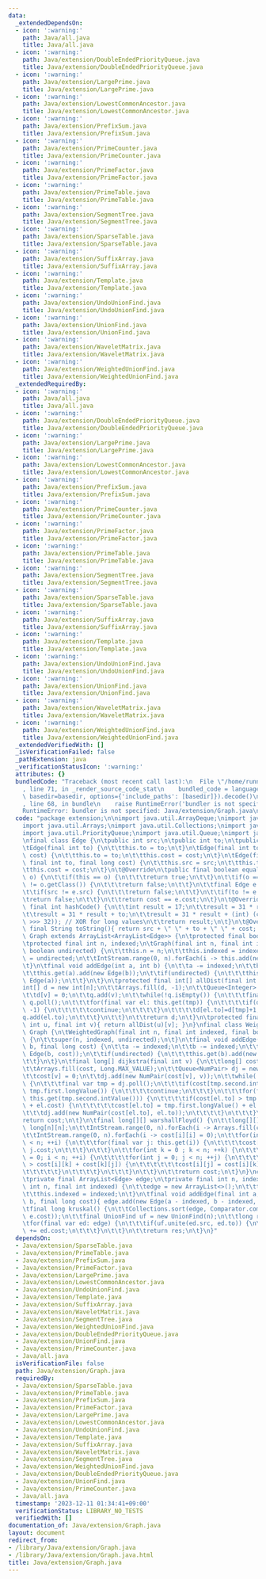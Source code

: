 ```yaml
---
data:
  _extendedDependsOn:
  - icon: ':warning:'
    path: Java/all.java
    title: Java/all.java
  - icon: ':warning:'
    path: Java/extension/DoubleEndedPriorityQueue.java
    title: Java/extension/DoubleEndedPriorityQueue.java
  - icon: ':warning:'
    path: Java/extension/LargePrime.java
    title: Java/extension/LargePrime.java
  - icon: ':warning:'
    path: Java/extension/LowestCommonAncestor.java
    title: Java/extension/LowestCommonAncestor.java
  - icon: ':warning:'
    path: Java/extension/PrefixSum.java
    title: Java/extension/PrefixSum.java
  - icon: ':warning:'
    path: Java/extension/PrimeCounter.java
    title: Java/extension/PrimeCounter.java
  - icon: ':warning:'
    path: Java/extension/PrimeFactor.java
    title: Java/extension/PrimeFactor.java
  - icon: ':warning:'
    path: Java/extension/PrimeTable.java
    title: Java/extension/PrimeTable.java
  - icon: ':warning:'
    path: Java/extension/SegmentTree.java
    title: Java/extension/SegmentTree.java
  - icon: ':warning:'
    path: Java/extension/SparseTable.java
    title: Java/extension/SparseTable.java
  - icon: ':warning:'
    path: Java/extension/SuffixArray.java
    title: Java/extension/SuffixArray.java
  - icon: ':warning:'
    path: Java/extension/Template.java
    title: Java/extension/Template.java
  - icon: ':warning:'
    path: Java/extension/UndoUnionFind.java
    title: Java/extension/UndoUnionFind.java
  - icon: ':warning:'
    path: Java/extension/UnionFind.java
    title: Java/extension/UnionFind.java
  - icon: ':warning:'
    path: Java/extension/WaveletMatrix.java
    title: Java/extension/WaveletMatrix.java
  - icon: ':warning:'
    path: Java/extension/WeightedUnionFind.java
    title: Java/extension/WeightedUnionFind.java
  _extendedRequiredBy:
  - icon: ':warning:'
    path: Java/all.java
    title: Java/all.java
  - icon: ':warning:'
    path: Java/extension/DoubleEndedPriorityQueue.java
    title: Java/extension/DoubleEndedPriorityQueue.java
  - icon: ':warning:'
    path: Java/extension/LargePrime.java
    title: Java/extension/LargePrime.java
  - icon: ':warning:'
    path: Java/extension/LowestCommonAncestor.java
    title: Java/extension/LowestCommonAncestor.java
  - icon: ':warning:'
    path: Java/extension/PrefixSum.java
    title: Java/extension/PrefixSum.java
  - icon: ':warning:'
    path: Java/extension/PrimeCounter.java
    title: Java/extension/PrimeCounter.java
  - icon: ':warning:'
    path: Java/extension/PrimeFactor.java
    title: Java/extension/PrimeFactor.java
  - icon: ':warning:'
    path: Java/extension/PrimeTable.java
    title: Java/extension/PrimeTable.java
  - icon: ':warning:'
    path: Java/extension/SegmentTree.java
    title: Java/extension/SegmentTree.java
  - icon: ':warning:'
    path: Java/extension/SparseTable.java
    title: Java/extension/SparseTable.java
  - icon: ':warning:'
    path: Java/extension/SuffixArray.java
    title: Java/extension/SuffixArray.java
  - icon: ':warning:'
    path: Java/extension/Template.java
    title: Java/extension/Template.java
  - icon: ':warning:'
    path: Java/extension/UndoUnionFind.java
    title: Java/extension/UndoUnionFind.java
  - icon: ':warning:'
    path: Java/extension/UnionFind.java
    title: Java/extension/UnionFind.java
  - icon: ':warning:'
    path: Java/extension/WaveletMatrix.java
    title: Java/extension/WaveletMatrix.java
  - icon: ':warning:'
    path: Java/extension/WeightedUnionFind.java
    title: Java/extension/WeightedUnionFind.java
  _extendedVerifiedWith: []
  _isVerificationFailed: false
  _pathExtension: java
  _verificationStatusIcon: ':warning:'
  attributes: {}
  bundledCode: "Traceback (most recent call last):\n  File \"/home/runner/.local/lib/python3.10/site-packages/onlinejudge_verify/documentation/build.py\"\
    , line 71, in _render_source_code_stat\n    bundled_code = language.bundle(stat.path,\
    \ basedir=basedir, options={'include_paths': [basedir]}).decode()\n  File \"/home/runner/.local/lib/python3.10/site-packages/onlinejudge_verify/languages/user_defined.py\"\
    , line 68, in bundle\n    raise RuntimeError('bundler is not specified: {}'.format(str(path)))\n\
    RuntimeError: bundler is not specified: Java/extension/Graph.java\n"
  code: "package extension;\n\nimport java.util.ArrayDeque;\nimport java.util.ArrayList;\n\
    import java.util.Arrays;\nimport java.util.Collections;\nimport java.util.Comparator;\n\
    import java.util.PriorityQueue;\nimport java.util.Queue;\nimport java.util.stream.IntStream;\n\
    \nfinal class Edge {\n\tpublic int src;\n\tpublic int to;\n\tpublic long cost;\n\
    \tEdge(final int to) {\n\t\tthis.to = to;\n\t}\n\tEdge(final int to, final long\
    \ cost) {\n\t\tthis.to = to;\n\t\tthis.cost = cost;\n\t}\n\tEdge(final int src,\
    \ final int to, final long cost) {\n\t\tthis.src = src;\n\t\tthis.to = to;\n\t\
    \tthis.cost = cost;\n\t}\n\t@Override\n\tpublic final boolean equals(final Object\
    \ o) {\n\t\tif(this == o) {\n\t\t\treturn true;\n\t\t}\n\t\tif(o == null || getClass()\
    \ != o.getClass()) {\n\t\t\treturn false;\n\t\t}\n\t\tfinal Edge e = (Edge) o;\n\
    \t\tif(src != e.src) {\n\t\t\treturn false;\n\t\t}\n\t\tif(to != e.to) {\n\t\t\
    \treturn false;\n\t\t}\n\t\treturn cost == e.cost;\n\t}\n\t@Override\n\tpublic\
    \ final int hashCode() {\n\t\tint result = 17;\n\t\tresult = 31 * result + src;\n\
    \t\tresult = 31 * result + to;\n\t\tresult = 31 * result + (int) (cost ^ (cost\
    \ >>> 32)); // XOR for long values\n\t\treturn result;\n\t}\n\t@Override\n\tpublic\
    \ final String toString(){ return src + \" \" + to + \" \" + cost; }\n}\nclass\
    \ Graph extends ArrayList<ArrayList<Edge>> {\n\tprotected final boolean undirected;\n\
    \tprotected final int n, indexed;\n\tGraph(final int n, final int indexed, final\
    \ boolean undirected) {\n\t\tthis.n = n;\n\t\tthis.indexed = indexed;\n\t\tthis.undirected\
    \ = undirected;\n\t\tIntStream.range(0, n).forEach(i -> this.add(new ArrayList<>()));\n\
    \t}\n\tfinal void addEdge(int a, int b) {\n\t\ta -= indexed;\n\t\tb -= indexed;\n\
    \t\tthis.get(a).add(new Edge(b));\n\t\tif(undirected) {\n\t\t\tthis.get(b).add(new\
    \ Edge(a));\n\t\t}\n\t}\n\tprotected final int[] allDist(final int v) {\n\t\t\
    int[] d = new int[n];\n\t\tArrays.fill(d, -1);\n\t\tQueue<Integer> q = new ArrayDeque<>();\n\
    \t\td[v] = 0;\n\t\tq.add(v);\n\t\twhile(!q.isEmpty()) {\n\t\t\tfinal int tmp =\
    \ q.poll();\n\t\t\tfor(final var el: this.get(tmp)) {\n\t\t\t\tif(d[el.to] !=\
    \ -1) {\n\t\t\t\t\tcontinue;\n\t\t\t\t}\n\t\t\t\td[el.to]=d[tmp]+1;\n\t\t\t\t\
    q.add(el.to);\n\t\t\t}\n\t\t}\n\t\treturn d;\n\t}\n\tprotected final int dist(final\
    \ int u, final int v){ return allDist(u)[v]; }\n}\nfinal class WeightedGraph extends\
    \ Graph {\n\tWeightedGraph(final int n, final int indexed, final boolean undirected)\
    \ {\n\t\tsuper(n, indexed, undirected);\n\t}\n\tfinal void addEdge(int a, int\
    \ b, final long cost) {\n\t\ta -= indexed;\n\t\tb -= indexed;\n\t\tthis.get(a).add(new\
    \ Edge(b, cost));\n\t\tif(undirected) {\n\t\t\tthis.get(b).add(new Edge(a, cost));\n\
    \t\t}\n\t}\n\tfinal long[] dijkstra(final int v) {\n\t\tlong[] cost = new long[n];\n\
    \t\tArrays.fill(cost, Long.MAX_VALUE);\n\t\tQueue<NumPair> dj = new PriorityQueue<>(Collections.reverseOrder());\n\
    \t\tcost[v] = 0;\n\t\tdj.add(new NumPair(cost[v], v));\n\t\twhile(!dj.isEmpty())\
    \ {\n\t\t\tfinal var tmp = dj.poll();\n\t\t\tif(cost[tmp.second.intValue()] <\
    \ tmp.first.longValue()) {\n\t\t\t\tcontinue;\n\t\t\t}\n\t\t\tfor(final var el:\
    \ this.get(tmp.second.intValue())) {\n\t\t\t\tif(cost[el.to] > tmp.first.longValue()\
    \ + el.cost) {\n\t\t\t\t\tcost[el.to] = tmp.first.longValue() + el.cost;\n\t\t\
    \t\t\tdj.add(new NumPair(cost[el.to], el.to));\n\t\t\t\t}\n\t\t\t}\n\t\t}\n\t\t\
    return cost;\n\t}\n\tfinal long[][] warshallFloyd() {\n\t\tlong[][] cost = new\
    \ long[n][n];\n\t\tIntStream.range(0, n).forEach(i -> Arrays.fill(cost[i], Long.MAX_VALUE));\n\
    \t\tIntStream.range(0, n).forEach(i -> cost[i][i] = 0);\n\t\tfor(int i = 0; i\
    \ < n; ++i) {\n\t\t\tfor(final var j: this.get(i)) {\n\t\t\t\tcost[i][j.to] =\
    \ j.cost;\n\t\t\t}\n\t\t}\n\t\tfor(int k = 0 ; k < n; ++k) {\n\t\t\tfor(int i\
    \ = 0; i < n; ++i) {\n\t\t\t\tfor(int j = 0; j < n; ++j) {\n\t\t\t\t\tif(cost[i][j]\
    \ > cost[i][k] + cost[k][j]) {\n\t\t\t\t\t\tcost[i][j] = cost[i][k] + cost[k][j];\n\
    \t\t\t\t\t}\n\t\t\t\t}\n\t\t\t}\n\t\t}\n\t\treturn cost;\n\t}\n}\nclass Tree {\n\
    \tprivate final ArrayList<Edge> edge;\n\tprivate final int n, indexed;\n\tTree(final\
    \ int n, final int indexed) {\n\t\tedge = new ArrayList<>();\n\t\tthis.n = n;\n\
    \t\tthis.indexed = indexed;\n\t}\n\tfinal void addEdge(final int a, final int\
    \ b, final long cost){ edge.add(new Edge(a - indexed, b - indexed, cost)); }\n\
    \tfinal long kruskal() {\n\t\tCollections.sort(edge, Comparator.comparing(e ->\
    \ e.cost));\n\t\tfinal UnionFind uf = new UnionFind(n);\n\t\tlong res = 0;\n\t\
    \tfor(final var ed: edge) {\n\t\t\tif(uf.unite(ed.src, ed.to)) {\n\t\t\t\tres\
    \ += ed.cost;\n\t\t\t}\n\t\t}\n\t\treturn res;\n\t}\n}"
  dependsOn:
  - Java/extension/SparseTable.java
  - Java/extension/PrimeTable.java
  - Java/extension/PrefixSum.java
  - Java/extension/PrimeFactor.java
  - Java/extension/LargePrime.java
  - Java/extension/LowestCommonAncestor.java
  - Java/extension/UndoUnionFind.java
  - Java/extension/Template.java
  - Java/extension/SuffixArray.java
  - Java/extension/WaveletMatrix.java
  - Java/extension/SegmentTree.java
  - Java/extension/WeightedUnionFind.java
  - Java/extension/DoubleEndedPriorityQueue.java
  - Java/extension/UnionFind.java
  - Java/extension/PrimeCounter.java
  - Java/all.java
  isVerificationFile: false
  path: Java/extension/Graph.java
  requiredBy:
  - Java/extension/SparseTable.java
  - Java/extension/PrimeTable.java
  - Java/extension/PrefixSum.java
  - Java/extension/PrimeFactor.java
  - Java/extension/LargePrime.java
  - Java/extension/LowestCommonAncestor.java
  - Java/extension/UndoUnionFind.java
  - Java/extension/Template.java
  - Java/extension/SuffixArray.java
  - Java/extension/WaveletMatrix.java
  - Java/extension/SegmentTree.java
  - Java/extension/WeightedUnionFind.java
  - Java/extension/DoubleEndedPriorityQueue.java
  - Java/extension/UnionFind.java
  - Java/extension/PrimeCounter.java
  - Java/all.java
  timestamp: '2023-12-11 01:34:41+09:00'
  verificationStatus: LIBRARY_NO_TESTS
  verifiedWith: []
documentation_of: Java/extension/Graph.java
layout: document
redirect_from:
- /library/Java/extension/Graph.java
- /library/Java/extension/Graph.java.html
title: Java/extension/Graph.java
---
```

